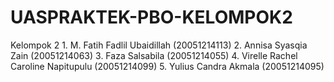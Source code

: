 # UASPRAKTEK-PBO-KELOMPOK2
Kelompok 2 1. M. Fatih Fadlil Ubaidillah (20051214113) 2. Annisa Syasqia Zain (20051214063) 3. Faza Salsabila (20051214055) 4. Virelle Rachel Caroline Napitupulu (20051214099) 5. Yulius Candra Akmala (20051214095)
